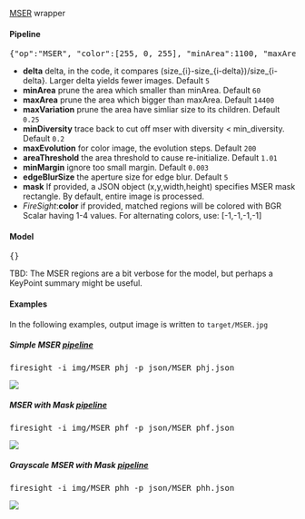 [MSER](http://docs.opencv.org/modules/features2d/doc/feature_detection_and_description.html#mser) wrapper

#### Pipeline
<pre>{"op":"MSER", "color":[255, 0, 255], "minArea":1100, "maxArea":1200}</pre>

* **delta** delta, in the code, it compares (size_{i}-size_{i-delta})/size_{i-delta}. Larger delta yields fewer images. Default `5`
* **minArea** prune the area which smaller than minArea. Default `60`
* **maxArea** prune the area which bigger than maxArea. Default `14400`
* **maxVariation** prune the area have simliar size to its children. Default `0.25`
* **minDiversity** trace back to cut off mser with diversity < min_diversity. Default `0.2`
* **maxEvolution** for color image, the evolution steps. Default `200`
* **areaThreshold** the area threshold to cause re-initialize. Default `1.01`
* **minMargin** ignore too small margin. Default `0.003`
* **edgeBlurSize** the aperture size for edge blur. Default `5`
* **mask** If provided, a JSON object (x,y,width,height) specifies MSER mask rectangle. By default, entire image is processed. 
* _FireSight_:**color** if provided, matched regions will be colored with BGR Scalar having 1-4 values. For alternating colors, use: [-1,-1,-1,-1]

#### Model
<pre>{}</pre>
TBD: The MSER regions are a bit verbose for the model, but perhaps a KeyPoint summary might be useful.

#### Examples
In the following examples, output image is written to `target/MSER.jpg`

##### Simple MSER [pipeline](https://github.com/firepick1/FireSight/blob/master/json/MSER_phj.json)
<pre>firesight -i img/MSER_phj -p json/MSER_phj.json</pre>

<img src="https://github.com/firepick1/FireSight/blob/master/img/MSER_phj.jpg?raw=true">

##### MSER with Mask [pipeline](https://github.com/firepick1/FireSight/blob/master/json/MSER_phf.json)
<pre>firesight -i img/MSER_phf -p json/MSER_phf.json</pre>
<img src="https://github.com/firepick1/FireSight/blob/master/img/MSER_phf.jpg?raw=true">

##### Grayscale MSER with Mask [pipeline](https://github.com/firepick1/FireSight/blob/master/json/MSER_phh.json)
<pre>firesight -i img/MSER_phh -p json/MSER_phh.json</pre>
<img src="https://github.com/firepick1/FireSight/blob/master/img/MSER_phh.jpg?raw=true">